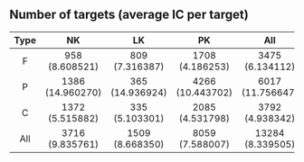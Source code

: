 ## Number of targets (average IC per target) ##
| Type |      NK         |       LK       |        PK       |        All      |
| :--: |     :--:        |      :--:      |       :--:      |       :--:      |
|   F  | 958 (8.608521) | 809 (7.316387) | 1708 (4.186253) | 3475 (6.134112) |
|   P  | 1386 (14.960270) | 365 (14.936924) | 4266 (10.443702) | 6017 (11.756647) |
|   C  | 1372 (5.515882) | 335 (5.103301) | 2085 (4.531798) | 3792 (4.938342) |
|  All | 3716 (9.835761) | 1509 (8.668350) | 8059 (7.588007) | 13284 (8.339505) |
